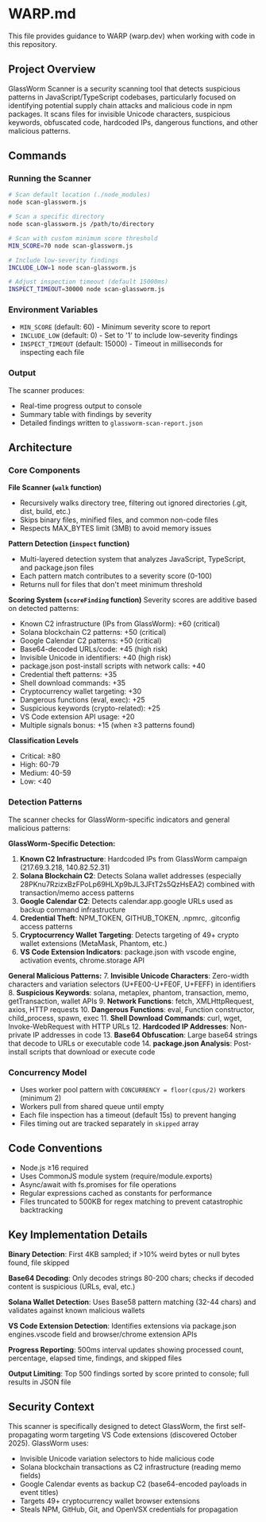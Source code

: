 # WARP.md

This file provides guidance to WARP (warp.dev) when working with code in this repository.

## Project Overview

GlassWorm Scanner is a security scanning tool that detects suspicious patterns in JavaScript/TypeScript codebases, particularly focused on identifying potential supply chain attacks and malicious code in npm packages. It scans files for invisible Unicode characters, suspicious keywords, obfuscated code, hardcoded IPs, dangerous functions, and other malicious patterns.

## Commands

### Running the Scanner
```bash
# Scan default location (./node_modules)
node scan-glassworm.js

# Scan a specific directory
node scan-glassworm.js /path/to/directory

# Scan with custom minimum score threshold
MIN_SCORE=70 node scan-glassworm.js

# Include low-severity findings
INCLUDE_LOW=1 node scan-glassworm.js

# Adjust inspection timeout (default 15000ms)
INSPECT_TIMEOUT=30000 node scan-glassworm.js
```

### Environment Variables
- `MIN_SCORE` (default: 60) - Minimum severity score to report
- `INCLUDE_LOW` (default: 0) - Set to '1' to include low-severity findings
- `INSPECT_TIMEOUT` (default: 15000) - Timeout in milliseconds for inspecting each file

### Output
The scanner produces:
- Real-time progress output to console
- Summary table with findings by severity
- Detailed findings written to `glassworm-scan-report.json`

## Architecture

### Core Components

**File Scanner (`walk` function)**
- Recursively walks directory tree, filtering out ignored directories (.git, dist, build, etc.)
- Skips binary files, minified files, and common non-code files
- Respects MAX_BYTES limit (3MB) to avoid memory issues

**Pattern Detection (`inspect` function)**
- Multi-layered detection system that analyzes JavaScript, TypeScript, and package.json files
- Each pattern match contributes to a severity score (0-100)
- Returns null for files that don't meet minimum threshold

**Scoring System (`scoreFinding` function)**
Severity scores are additive based on detected patterns:
- Known C2 infrastructure (IPs from GlassWorm): +60 (critical)
- Solana blockchain C2 patterns: +50 (critical)
- Google Calendar C2 patterns: +50 (critical)
- Base64-decoded URLs/code: +45 (high risk)
- Invisible Unicode in identifiers: +40 (high risk)
- package.json post-install scripts with network calls: +40
- Credential theft patterns: +35
- Shell download commands: +35
- Cryptocurrency wallet targeting: +30
- Dangerous functions (eval, exec): +25
- Suspicious keywords (crypto-related): +25
- VS Code extension API usage: +20
- Multiple signals bonus: +15 (when ≥3 patterns found)

**Classification Levels**
- Critical: ≥80
- High: 60-79
- Medium: 40-59
- Low: <40

### Detection Patterns

The scanner checks for GlassWorm-specific indicators and general malicious patterns:

**GlassWorm-Specific Detection:**
1. **Known C2 Infrastructure**: Hardcoded IPs from GlassWorm campaign (217.69.3.218, 140.82.52.31)
2. **Solana Blockchain C2**: Detects Solana wallet addresses (especially 28PKnu7RzizxBzFPoLp69HLXp9bJL3JFtT2s5QzHsEA2) combined with transaction/memo access patterns
3. **Google Calendar C2**: Detects calendar.app.google URLs used as backup command infrastructure
4. **Credential Theft**: NPM_TOKEN, GITHUB_TOKEN, .npmrc, .gitconfig access patterns
5. **Cryptocurrency Wallet Targeting**: Detects targeting of 49+ crypto wallet extensions (MetaMask, Phantom, etc.)
6. **VS Code Extension Indicators**: package.json with vscode engine, activation events, chrome.storage API

**General Malicious Patterns:**
7. **Invisible Unicode Characters**: Zero-width characters and variation selectors (U+FE00-U+FE0F, U+FEFF) in identifiers
8. **Suspicious Keywords**: solana, metaplex, phantom, transaction, memo, getTransaction, wallet APIs
9. **Network Functions**: fetch, XMLHttpRequest, axios, HTTP requests
10. **Dangerous Functions**: eval, Function constructor, child_process, spawn, exec
11. **Shell Download Commands**: curl, wget, Invoke-WebRequest with HTTP URLs
12. **Hardcoded IP Addresses**: Non-private IP addresses in code
13. **Base64 Obfuscation**: Large base64 strings that decode to URLs or executable code
14. **package.json Analysis**: Post-install scripts that download or execute code

### Concurrency Model

- Uses worker pool pattern with `CONCURRENCY = floor(cpus/2)` workers (minimum 2)
- Workers pull from shared queue until empty
- Each file inspection has a timeout (default 15s) to prevent hanging
- Files timing out are tracked separately in `skipped` array

## Code Conventions

- Node.js ≥16 required
- Uses CommonJS module system (require/module.exports)
- Async/await with fs.promises for file operations
- Regular expressions cached as constants for performance
- Files truncated to 500KB for regex matching to prevent catastrophic backtracking

## Key Implementation Details

**Binary Detection**: First 4KB sampled; if >10% weird bytes or null bytes found, file skipped

**Base64 Decoding**: Only decodes strings 80-200 chars; checks if decoded content is suspicious (URLs, eval, etc.)

**Solana Wallet Detection**: Uses Base58 pattern matching (32-44 chars) and validates against known malicious wallets

**VS Code Extension Detection**: Identifies extensions via package.json engines.vscode field and browser/chrome extension APIs

**Progress Reporting**: 500ms interval updates showing processed count, percentage, elapsed time, findings, and skipped files

**Output Limiting**: Top 500 findings sorted by score printed to console; full results in JSON file

## Security Context

This scanner is specifically designed to detect GlassWorm, the first self-propagating worm targeting VS Code extensions (discovered October 2025). GlassWorm uses:
- Invisible Unicode variation selectors to hide malicious code
- Solana blockchain transactions as C2 infrastructure (reading memo fields)
- Google Calendar events as backup C2 (base64-encoded payloads in event titles)
- Targets 49+ cryptocurrency wallet browser extensions
- Steals NPM, GitHub, Git, and OpenVSX credentials for propagation
